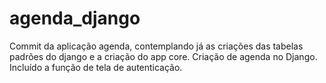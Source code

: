 # agenda_django
Commit da aplicação agenda, contemplando já as criações das tabelas padrões do django e a criação do app core.
Criação de agenda no Django.
Incluído a função de tela de autenticação.
